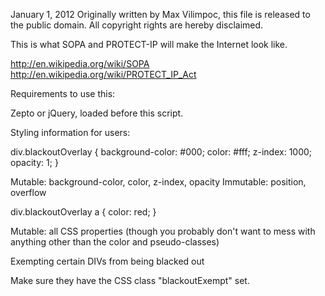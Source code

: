 January 1, 2012
Originally written by Max Vilimpoc, this file is released to the public domain.
All copyright rights are hereby disclaimed.

This is what SOPA and PROTECT-IP will make the Internet look like.

http://en.wikipedia.org/wiki/SOPA
http://en.wikipedia.org/wiki/PROTECT_IP_Act

Requirements to use this:

   Zepto or jQuery, loaded before this script.

Styling information for users:

div.blackoutOverlay { background-color: #000; color: #fff; z-index: 1000; opacity: 1; }

   Mutable: background-color, color, z-index, opacity
 Immutable: position, overflow

div.blackoutOverlay a { color: red; }

   Mutable: all CSS properties (though you probably don't want to mess with anything other
            than the color and pseudo-classes)

Exempting certain DIVs from being blacked out

   Make sure they have the CSS class "blackoutExempt" set.